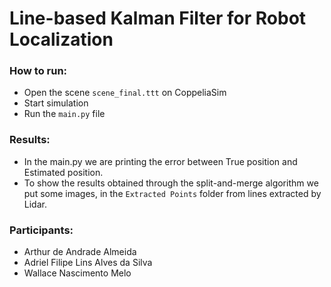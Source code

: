 # Line-based Kalman Filter for Robot Localization

### How to run:
- Open the scene `scene_final.ttt` on CoppeliaSim
- Start simulation
- Run the `main.py` file


### Results:
- In the main.py we are printing the error between True position and Estimated position.
- To show the results obtained through the split-and-merge algorithm we put some images, in the `Extracted Points` folder from lines extracted by Lidar.


### Participants:
- Arthur de Andrade Almeida
- Adriel Filipe Lins Alves da Silva
- Wallace Nascimento Melo
